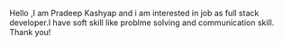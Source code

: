 Hello ,I am Pradeep Kashyap and i am interested in job as full stack developer.I have soft skill like problme solving and communication skill. Thank you!



